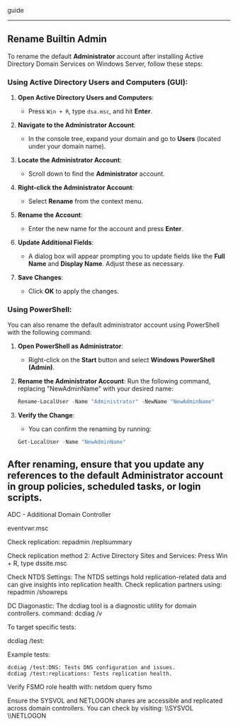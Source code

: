 guide

----

## Rename Builtin Admin

To rename the default **Administrator** account after installing Active Directory Domain Services on Windows Server, follow these steps:

### Using Active Directory Users and Computers (GUI):

1. **Open Active Directory Users and Computers**:
   - Press `Win + R`, type `dsa.msc`, and hit **Enter**.

2. **Navigate to the Administrator Account**:
   - In the console tree, expand your domain and go to **Users** (located under your domain name).

3. **Locate the Administrator Account**:
   - Scroll down to find the **Administrator** account.

4. **Right-click the Administrator Account**:
   - Select **Rename** from the context menu.

5. **Rename the Account**:
   - Enter the new name for the account and press **Enter**.

6. **Update Additional Fields**:
   - A dialog box will appear prompting you to update fields like the **Full Name** and **Display Name**. Adjust these as necessary.

7. **Save Changes**:
   - Click **OK** to apply the changes.

### Using PowerShell:

You can also rename the default administrator account using PowerShell with the following command:

1. **Open PowerShell as Administrator**:
   - Right-click on the **Start** button and select **Windows PowerShell (Admin)**.

2. **Rename the Administrator Account**:
   Run the following command, replacing "NewAdminName" with your desired name:

   ```powershell
   Rename-LocalUser -Name "Administrator" -NewName "NewAdminName"
   ```

3. **Verify the Change**:
   - You can confirm the renaming by running:

   ```powershell
   Get-LocalUser -Name "NewAdminName"
   ```

After renaming, ensure that you update any references to the default **Administrator** account in group policies, scheduled tasks, or login scripts.
----

ADC - Additional Domain Controller

eventvwr.msc

Check replication: repadmin /replsummary

Check replication method 2: Active Directory Sites and Services:
Press Win + R, type dssite.msc

Check NTDS Settings:
The NTDS settings hold replication-related data and can give insights into replication health.
Check replication partners using:
repadmin /showreps


DC Diagonastic: The dcdiag tool is a diagnostic utility for domain controllers.
command:   dcdiag /v

To target specific tests:

dcdiag /test:<TestName>

Example tests:

    dcdiag /test:DNS: Tests DNS configuration and issues.
    dcdiag /test:replications: Tests replication health.

Verify FSMO role health with:
netdom query fsmo

Ensure the SYSVOL and NETLOGON shares are accessible and replicated across domain controllers. You can check by visiting:
\\<DC-Name>\SYSVOL
\\<DC-Name>\NETLOGON
